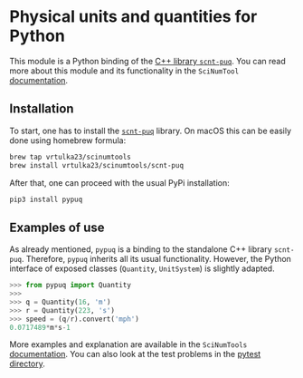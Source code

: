 # Physical units and quantities for Python

This module is a Python binding of the [C++ library `scnt-puq`](https://github.com/vrtulka23/scnt-puq).
You can read more about this module and its functionality in the `SciNumTool` [documentation](https://vrtulka23.github.io/scnt-docs/).

## Installation

To start, one has to install the [`scnt-puq`](https://github.com/vrtulka23/scnt-puq) library.
On macOS this can be easily done using homebrew formula:

``` bash
brew tap vrtulka23/scinumtools
brew install vrtulka23/scinumtools/scnt-puq
```

After that, one can proceed with the usual PyPi installation:

```bash
pip3 install pypuq
```

## Examples of use

As already mentioned, `pypuq` is a binding to the standalone C++ library `scnt-puq`.
Therefore, `pypuq` inherits all its usual functionality.
However, the Python interface of exposed classes (`Quantity`, `UnitSystem`) is slightly adapted.
```python
>>> from pypuq import Quantity
>>> 
>>> q = Quantity(16, 'm')
>>> r = Quantity(223, 's')
>>> speed = (q/r).convert('mph')
0.0717489*m*s-1
```

More examples and explanation are available in the `SciNumTools` [documentation](https://vrtulka23.github.io/scnt-docs/).
You can also look at the test problems in the [pytest directory](https://github.com/vrtulka23/scnt-pypuq/tree/main/pytest).